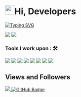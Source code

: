 <h1><img src="https://raw.githubusercontent.com/MartinHeinz/MartinHeinz/master/wave.gif" width="30"/>Hi, Developers</h1>

[![Typing SVG](https://readme-typing-svg.herokuapp.com?color=%2349F707&lines=I'm+Ariel+Yap%2C+21+years+old;Web+Developer;App+Developer)](https://git.io/typing-svg)

[![](https://img.shields.io/badge/Gmail-johnarielyap143@gmail.com-red)](mailto:carlandrewcastanas55@gmail.com) [![](https://img.shields.io/badge/Facebook-Ariel%20Yap-blue)](https://web.facebook.com/arielyap.fb)


### Tools I work upon : 🛠

<img src="https://img.shields.io/badge/html5-%23E34F26.svg?style=for-the-badge&logo=html5&logoColor=white"> <img src="https://img.shields.io/badge/css3%20-%2314354C.svg?&style=for-the-badge&logo=css3&logoColor=white"> <img src="https://img.shields.io/badge/javascript%20-%23323330.svg?&style=for-the-badge&logo=javascript&logoColor=%23F7DF1E"> <img src="https://img.shields.io/badge/PHP%20-%23777BB4.svg?&style=for-the-badge&logo=php&logoColor=white"> <img src="http://img.shields.io/badge/-VS%20Code-000000?style=for-the-badge&logo=Visual-studio-code&logoColor=blue"> <img src="https://img.shields.io/badge/bootstrap-%23563D7C.svg?style=for-the-badge&logo=bootstrap&logoColor=white"> <img src="https://img.shields.io/badge/Canva-%2300C4CC.svg?style=for-the-badge&logo=Canva&logoColor=white"> <img src="https://img.shields.io/badge/Eclipse-FE7A16.svg?style=for-the-badge&logo=Eclipse&logoColor=white">

## Views and Followers
<a href="https://github.com/Meghna-DAS/github-profile-views-counter">
    <img src="https://komarev.com/ghpvc/?username=arielyap69">
</a>
<a href="https://github.com/arielyap69?tab=followers"><img src="https://img.shields.io/github/followers/arielyap69?label=Followers&style=social" alt="GitHub Badge"></a>
